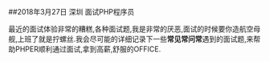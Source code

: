 ##2018年3月27日 深圳 面试PHP程序员


最近的面试体验非常的糟糕,各种面试题,我是非常的厌恶,面试的时候要你造航空母舰,上班了就是拧螺丝.我会尽可能的详细记录下一些**常见常问常**遇到的面试题,来帮助PHPER顺利通过面试,拿到高薪,舒服的OFFICE.